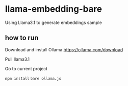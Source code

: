 # llama-embedding-bare

Using Llama3.1 to generate embeddings sample

## how to run

Download and install Ollama https://ollama.com/download

Pull llama3.1

Go to current project

`npm install`
`bare ollama.js`